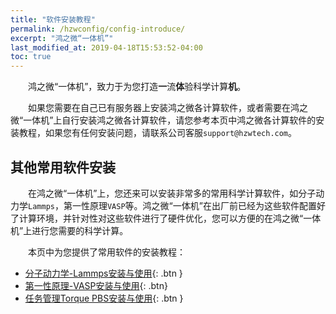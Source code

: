 ```yaml
---
title: "软件安装教程"
permalink: /hzwconfig/config-introduce/
excerpt: "鸿之微“一体机”"
last_modified_at: 2019-04-18T15:53:52-04:00
toc: true
---
```


&emsp;&emsp;鸿之微“一体机”，致力于为您打造**一**流**体**验科学计算**机**。

&emsp;&emsp;如果您需要在自己已有服务器上安装鸿之微各计算软件，或者需要在鸿之微“一体机”上自行安装鸿之微各计算软件，请您参考本页中鸿之微各计算软件的安装教程，如果您有任何安装问题，请联系公司客服`support@hzwtech.com`。

## 其他常用软件安装

&emsp;&emsp;在鸿之微“一体机”上，您还来可以安装非常多的常用科学计算软件，如分子动力学`Lammps`，第一性原理`VASP`等。鸿之微“一体机”在出厂前已经为这些软件配置好了计算环境，并针对性对这些软件进行了硬件优化，您可以方便的在鸿之微“一体机”上进行您需要的科学计算。

&emsp;&emsp;本页中为您提供了常用软件的安装教程：
- [<i class="far fa-file-alt"></i> 分子动力学-Lammps安装与使用](/hzwconfig/lammps-install//){: .btn }
- [<i class="far fa-file-alt"></i> 第一性原理-VASP安装与使用](/hzwconfig/vasp-install/){: .btn}
- [<i class="far fa-file-alt"></i> 任务管理Torque PBS安装与使用](/hzwconfig/pbs-install/){: .btn }
